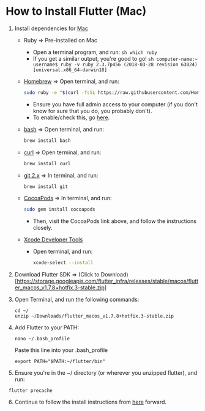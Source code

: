# How to Install Flutter (Mac)

1. Install dependencies for [Mac](https://flutter.dev/docs/get-started/install/macos) 
   * Ruby => Pre-installed on Mac
        - Open a terminal program, and run:
         ```sh
         which ruby
         ```
        - If you get a similar output, you're good to go!
         ```sh
         computer-name:~ username$ ruby -v
         ruby 2.3.7p456 (2018-03-28 revision 63024) [universal.x86_64-darwin18]
         ```
   
   * [Homebrew](https://brew.sh/) => Open terminal, and run:
        ```sh
        sudo ruby -e "$(curl -fsSL https://raw.githubusercontent.com/Homebrew/install/master/install)"
        ```
      - Ensure you have full admin access to your computer (if you don't know for sure that you do, you probably don't). 
      - To enable/check this, go [here](http://osxdaily.com/2016/11/01/convert-user-to-admin-account-command-line-mac/).
   
   * [bash](https://www.github.com/bnonni/UNIX) => Open terminal, and run:
        ```sh
        brew install bash
        ```
   
   * [curl](https://curl.haxx.se/) => Open terminal, and run:
        ```sh
        brew install curl
        ```
   
   * [git 2.x](https://gist.github.com/derhuerst/1b15ff4652a867391f03#file-mac-md) => In terminal, and run:
        ```sh
        brew install git
        ```
   
   * [CocoaPods](https://guides.cocoapods.org/using/getting-started.html) => In terminal, and run:
        ```sh
        sudo gem install cocoapods
        ```
      - Then, visit the CocoaPods link above, and follow the instructions closely. 
   
   * [Xcode Developer Tools](https://developer.apple.com/xcode/)
      - Open terminal, and run:
        ```sh
        xcode-select --install
        ```

2. Download Flutter SDK => (Click to Download)[https://storage.googleapis.com/flutter_infra/releases/stable/macos/flutter_macos_v1.7.8+hotfix.3-stable.zip]

3. Open Terminal, and run the following commands:
   ```
   cd ~/
   unzip ~/Downloads/flutter_macos_v1.7.8+hotfix.3-stable.zip
   ```
4. Add Flutter to your PATH:
   ```
   nano ~/.bash_profile
   ```
   Paste this line into your .bash_profile
    ```
    export PATH="$PATH:~/flutter/bin"
    ```
 5. Ensure you're in the ~/ directory (or wherever you unzipped flutter), and run:
   ```
    flutter precache
   ```
 6. Continue to follow the install instructions from [here](https://flutter.dev/docs/get-started/install/macos#run-flutter-doctor) forward.

